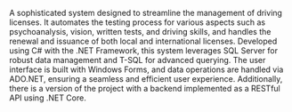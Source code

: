 A sophisticated system designed to streamline the management of driving licenses. It automates the testing process for various aspects such as psychoanalysis, vision, written tests, and driving skills, and handles the renewal and issuance of both local and international licenses. Developed using C# with the .NET Framework, this system leverages SQL Server for robust data management and T-SQL for advanced querying. The user interface is built with Windows Forms, and data operations are handled via ADO.NET, ensuring a seamless and efficient user experience. Additionally, there is a version of the project with a backend implemented as a RESTful API using .NET Core.
